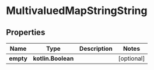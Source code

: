 
# MultivaluedMapStringString

## Properties
| Name | Type | Description | Notes |
| ------------ | ------------- | ------------- | ------------- |
| **empty** | **kotlin.Boolean** |  |  [optional] |



